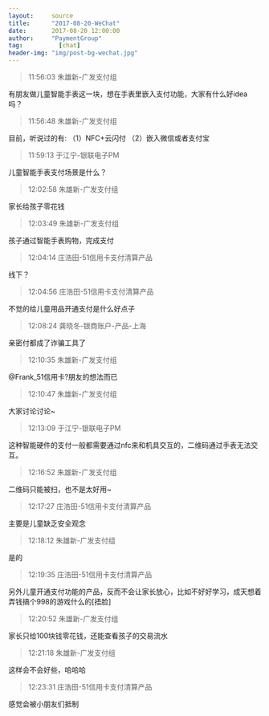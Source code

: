 ```yaml
---
layout:     source 
title:      "2017-08-20-WeChat"
date:       2017-08-20 12:00:00
author:     "PaymentGroup"
tag:		  [chat]
header-img: "img/post-bg-wechat.jpg"
---
```

> 11:56:03  朱雄新-广发支付组  
   
有朋友做儿童智能手表这一块，想在手表里嵌入支付功能，大家有什么好idea吗？  
   
> 11:56:48  朱雄新-广发支付组  
   
目前，听说过的有: （1）NFC+云闪付 （2）嵌入微信或者支付宝  
   
> 11:59:13  于江宁-银联电子PM  
   
儿童智能手表支付场景是什么？  
   
> 12:02:58  朱雄新-广发支付组  
   
家长给孩子零花钱  
   
> 12:03:49  朱雄新-广发支付组  
   
孩子通过智能手表购物，完成支付  
   
> 12:04:14  庄浩田-51信用卡支付清算产品  
   
线下？  
   
> 12:04:56  庄浩田-51信用卡支付清算产品  
   
不觉的给儿童用品开通支付是什么好点子  
   
> 12:08:24  龚晓冬-银商账户-产品-上海  
   
亲密付都成了诈骗工具了  
   
> 12:10:35  朱雄新-广发支付组  
   
@Frank_51信用卡?朋友的想法而已  
   
> 12:10:47  朱雄新-广发支付组  
   
大家讨论讨论~  
   
> 12:13:09  于江宁-银联电子PM  
   
这种智能硬件的支付一般都需要通过nfc来和机具交互的，二维码通过手表无法交互。  
   
> 12:16:52  朱雄新-广发支付组  
   
二维码只能被扫，也不是太好用~  
   
> 12:17:27  庄浩田-51信用卡支付清算产品  
   
主要是儿童缺乏安全观念  
   
> 12:18:12  朱雄新-广发支付组  
   
是的  
   
> 12:19:35  庄浩田-51信用卡支付清算产品  
   
另外儿童开通支付功能的产品，反而不会让家长放心，比如不好好学习，成天想着弄钱搞个998的游戏什么的[捂脸]  
   
> 12:20:52  朱雄新-广发支付组  
   
家长只给100块钱零花钱，还能查看孩子的交易流水  
   
> 12:21:18  朱雄新-广发支付组  
   
这样会不会好些，哈哈哈  
   
> 12:23:31  庄浩田-51信用卡支付清算产品  
   
感觉会被小朋友们抵制  
   

